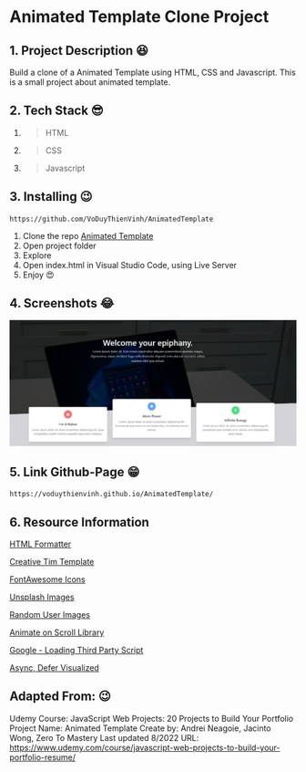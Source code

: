 # Animated Template Clone Project

## 1. Project Description 😆

Build a clone of a Animated Template using HTML, CSS and Javascript.
This is a small project about animated template.

## 2. Tech Stack 😎

1. >HTML
2. >CSS
3. >Javascript

## 3. Installing 😉

```link
https://github.com/VoDuyThienVinh/AnimatedTemplate
```

1. Clone the repo [Animated Template](https://github.com/VoDuyThienVinh/AnimatedTemplate)
2. Open project folder
3. Explore
4. Open index.html in Visual Studio Code, using Live Server
5. Enjoy 😍

## 4. Screenshots 😂

![Image description](images/animatedTemplate.png)

## 5. Link Github-Page 😁

```link
https://voduythienvinh.github.io/AnimatedTemplate/
```

## 6. Resource Information 

[HTML Formatter](https://htmlformatter.com/)

[Creative Tim Template](https://www.creative-tim.com/learning-lab/tailwind-starter-kit/presentation)

[FontAwesome Icons](https://fontawesome.com/icons?d=gallery&q=close&m=free)

[Unsplash Images](https://unsplash.com/)

[Random User Images](https://randomuser.me/)

[Animate on Scroll Library](https://michalsnik.github.io/aos/)

[Google - Loading Third Party Script](https://web.dev/optimizing-content-efficiency-loading-third-party-javascript/)

[Async, Defer Visualized](https://web.dev/optimizing-content-efficiency-loading-third-party-javascript/#use_async_or_defer)
## Adapted From: 😉

Udemy Course: JavaScript Web Projects: 20 Projects to Build Your Portfolio
Project Name: Animated Template
Create by: Andrei Neagoie, Jacinto Wong, Zero To Mastery
Last updated 8/2022
URL: <https://www.udemy.com/course/javascript-web-projects-to-build-your-portfolio-resume/>
